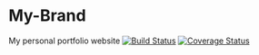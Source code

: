# My-Brand

My personal portfolio website
[![Build Status](https://travis-ci.com/ShemaM/My-Brand.svg?branch=develop)](https://travis-ci.com/ShemaM/My-Brand)
[![Coverage Status](https://coveralls.io/repos/github/ShemaM/My-Brand/badge.svg)](https://coveralls.io/github/ShemaM/My-Brand)
